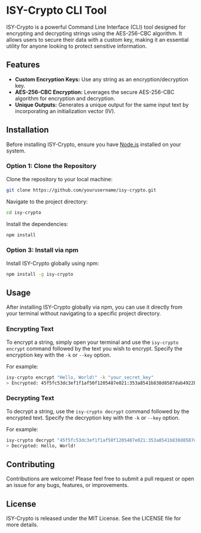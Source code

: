 # ISY-Crypto CLI Tool

ISY-Crypto is a powerful Command Line Interface (CLI) tool designed for encrypting and decrypting strings using the AES-256-CBC algorithm. It allows users to secure their data with a custom key, making it an essential utility for anyone looking to protect sensitive information.

## Features

- **Custom Encryption Keys:** Use any string as an encryption/decryption key.
- **AES-256-CBC Encryption:** Leverages the secure AES-256-CBC algorithm for encryption and decryption.
- **Unique Outputs:** Generates a unique output for the same input text by incorporating an initialization vector (IV).

## Installation

Before installing ISY-Crypto, ensure you have [Node.js](https://nodejs.org/) installed on your system.

### Option 1: Clone the Repository

Clone the repository to your local machine:

```bash
git clone https://github.com/yourusername/isy-crypto.git
```

Navigate to the project directory:

```bash
cd isy-crypto
```

Install the dependencies:

```bash
npm install
```

### Option 3: Install via npm

Install ISY-Crypto globally using npm:

```bash
npm install -g isy-crypto
```

## Usage

After installing ISY-Crypto globally via npm, you can use it directly from your terminal without navigating to a specific project directory.

### Encrypting Text

To encrypt a string, simply open your terminal and use the `isy-crypto encrypt` command followed by the text you wish to encrypt. Specify the encryption key with the `-k` or `--key` option.

For example:

```bash
isy-crypto encrypt "Hello, World!" -k "your_secret_key"
> Encrypted: 45f5fc53dc3ef1f1af50f1205487e021:353a8541b838d8587dab4922b565545b
```

### Decrypting Text

To decrypt a string, use the `isy-crypto decrypt` command followed by the encrypted text. Specify the decryption key with the `-k` or `--key` option.

For example:

```bash
isy-crypto decrypt "45f5fc53dc3ef1f1af50f1205487e021:353a8541b838d8587dab4922b565545b" -k "your_secret_key"
> Decrypted: Hello, World!
```

## Contributing

Contributions are welcome! Please feel free to submit a pull request or open an issue for any bugs, features, or improvements.

## License

ISY-Crypto is released under the MIT License. See the LICENSE file for more details.